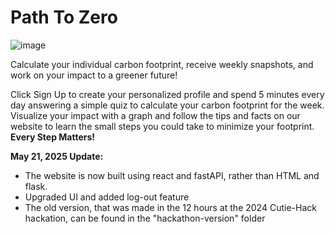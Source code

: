 # Path To Zero
![image](https://github.com/user-attachments/assets/bba8e667-0470-4cfa-80a5-01a5ae180c38)


Calculate your individual carbon footprint, receive weekly snapshots, and work on your impact to a greener future!

Click Sign Up to create your personalized profile and spend 5 minutes every day answering a simple quiz to calculate your carbon footprint for the week. Visualize your impact with a graph and follow the tips and facts on our website to learn the small steps you could take to minimize your footprint. **Every Step Matters!**










**May 21, 2025 Update:** 
* The website is now built using react and fastAPI, rather than HTML and flask. 
* Upgraded UI and added log-out feature
* The old version, that was made in the 12 hours at the 2024 Cutie-Hack hackation, can be found in the "hackathon-version" folder
